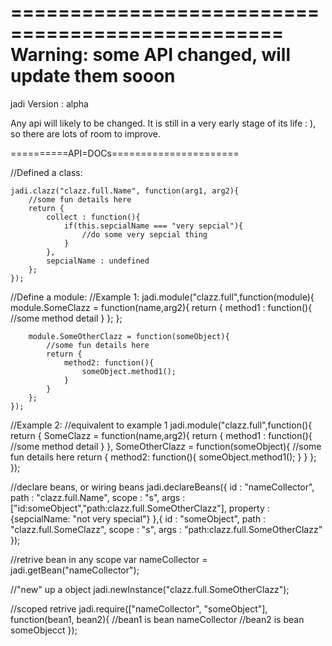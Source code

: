 =================================================
Warning: some API changed, will update them sooon
=================================================
jadi Version : alpha

Any api will likely to be changed. It is still in a very early stage of its life : ), so there are lots of room to improve.

==========API=DOCs======================

//Defined a class:

	jadi.clazz("clazz.full.Name", function(arg1, arg2){
		//some fun details here
		return {
			collect : function(){
				if(this.sepcialName === "very sepcial"){
					//do some very sepcial thing
				}
			},
			sepcialName : undefined	
		};
	});

//Define a module:
//Example 1:
	jadi.module("clazz.full",function(module){
		module.SomeClazz = function(name,arg2){
			return {
				method1 : function(){
					//some method detail
				}
			};
		};
		
		module.SomeOtherClazz = function(someObject){
			//some fun details here
			return {
				method2: function(){
					someObject.method1();
				}
			}
		};
	});

//Example 2:
//equivalent to example 1
	jadi.module("clazz.full",function(){
		return {
			SomeClazz = function(name,arg2){
				return {
					method1 : function(){
						//some method detail
					}
				},
			SomeOtherClazz = function(someObject){
				//some fun details here
				return {
					method2: function(){
						someObject.method1();
					}
				}
		};	
	});

//declare beans, or wiring beans
	jadi.declareBeans({
		id : "nameCollector",
		path : "clazz.full.Name",
		scope : "s",
		args : ["id:someObject","path:clazz.full.SomeOtherClazz"],
		property : {sepcialName: "not very special"}
	},{
		id : "someObject",
		path : "clazz.full.SomeClazz",
		scope : "s",
		args : "path:clazz.full.SomeOtherClazz"
	});

//retrive bean in any scope
	var nameCollector = jadi.getBean("nameCollector");

//"new" up a object
	jadi.newInstance("clazz.full.SomeOtherClazz");

//scoped retrive
	jadi.require(["nameCollector", "someObject"],
	function(bean1, bean2){
		//bean1 is bean nameCollector
		//bean2 is bean someObjecct
	});